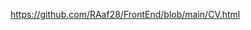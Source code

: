[https://github.com/RAaf28/FrontEnd/blob/main/CV.html
](https://roadmap.sh/projects/single-page-cv)
